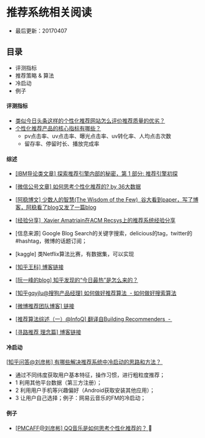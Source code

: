 # 推荐系统相关阅读
- 最后更新：20170407

## 目录
- 评测指标
- 推荐策略 & 算法
- 冷启动
- 例子

#### 评测指标
* [类似今日头条这样的个性化推荐网站怎么评价推荐质量的优劣？](https://www.zhihu.com/question/26990692)
* [个性化推荐产品的核心指标有哪些？](http://www.woshipm.com/pmd/577849.html)
  * pv点击率、uv点击率、曝光点击率、uv转化率、人均点击次数
  * 留存率、停留时长、播放完成率
  
#### 综述
* [[IBM导论类文章] 探索推荐引擎内部的秘密，第 1 部分: 推荐引擎初探](https://www.ibm.com/developerworks/cn/web/1103_zhaoct_recommstudy1/index.html) 
* [[微信公号文章] 如何思考个性化推荐的? by 36大数据](https://mp.weixin.qq.com/s?__biz=MjM5MTYwMjI3Mw==&mid=2652092420&idx=1&sn=257cb12a974a3a462a3ad24b28352adc&chksm=bd541b0a8a23921cd0232e25c932a19b8b899dafd8c4c9357772340385de6921cb279ee0748a&scene=0&key=c4bc7a76474952388236444702369a08af0f266b82e99759e147d5cea32c0f4dc71423374c986c6b5022f1e7be3ceeb3c2bc878d13dc205f2edee0a1ecb6f75f4cf4e9e4e524d015511c14a4d67860bf&ascene=0&uin=NzY4MDE2OTIw&devicetype=iMac+MacBookPro11%2C4+OSX+OSX+10.12.2+build(16C67)&version=12010210&nettype=WIFI&fontScale=100&pass_ticket=%2FPWuXFxipPjOG%2FSDPQbQ4F6Qr1IQTEOvfsimcnRbDzfvbpvDiYxpDN%2ByOqYDtTt9)

* [[阿稳博文] 少数人的智慧(The Wisdom of the Few)  谷大看到paper，写了博客，阿稳看了blog又发了一篇blog ](http://blog.sciencenet.cn/blog-64458-372804.html)
* [[经验分享]  Xavier Amatriain在ACM Recsys上的推荐系统经验分享 ](http://www.pmcaff.com/article/index/492418935747712?from=search)
* [信息来源] Google Blog Search的关键字搜索，delicious的tag，twitter的#hashtag，微博的话题订阅； 
* [kaggle] 类Netflix算法比赛，有数据集，可以实现 
* [[知乎王科] 博客链接 ](http://www.wangke.me/?p=103)
* [[阮一峰的blog] 知乎发现的“今日最热”是怎么来的？](https://www.zhihu.com/question/22898893)
* [[知乎gqyjlu@搜狗产品经理] 如何做好推荐算法  - 如何做好搜索算法 ](https://www.zhihu.com/question/20558659/answer/19351567)
* [[微博推荐团队博客] 链接 ](http://www.wbrecom.com)
* [[推荐算法综述（一）@InfoQ] 翻译自Building Recommenders  -  ](http://www.infoq.com/cn/articles/recommendation-algorithm-overview-part01)
* [[寻路推荐 理念篇] 博客链接 ](http://www.52cs.org/?p=10)

#### 冷启动
[[知乎问答@刘彦彬] 有哪些解决推荐系统中冷启动的思路和方法？ ](https://www.zhihu.com/question/19843390/answer/40454433)
* 通过不同纬度获取用户基本特征，操作习惯，进行粗粒度推荐；
* 1 利用其他平台数据（第三方注册）；
* 2 利用用户手机等兴趣偏好（Android获取安装其他应用）；
* 3 让用户自己选择；例子：网易云音乐的FM的冷启动；

#### 例子 
* [[PMCAFF@刘彦彬] QQ音乐是如何思考个性化推荐的？ ](http://www.pmcaff.com/article/index/560816754431104?from=search) 

